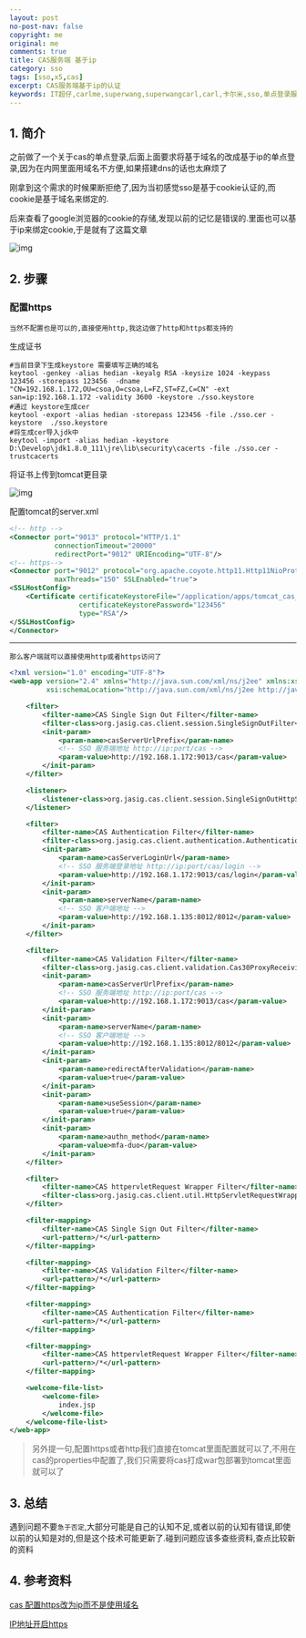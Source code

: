 ```yaml
---
layout: post
no-post-nav: false 
copyright: me
original: me
comments: true
title: CAS服务端 基于ip
category: sso
tags: [sso,x5,cas]
excerpt: CAS服务端基于ip的认证
keywords: IT超仔,carlme,superwang,superwangcarl,carl,卡尔米,sso,单点登录服务端,cas,client
---
```


## 1. 简介

之前做了一个关于cas的单点登录,后面上面要求将基于域名的改成基于ip的单点登录,因为在内网里面用域名不方便,如果搭建dns的话也太麻烦了

刚拿到这个需求的时候果断拒绝了,因为当初感觉sso是基于cookie认证的,而cookie是基于域名来绑定的.

后来查看了google浏览器的cookie的存储,发现以前的记忆是错误的.里面也可以基于ip来绑定cookie,于是就有了这篇文章

![img]({{site.cdn}}assets/images/blog/2019/20190422185743.png)

## 2. 步骤

### 配置https

`当然不配置也是可以的,直接使用http,我这边做了http和https都支持的`

生成证书

```shell
#当前目录下生成keystore 需要填写正确的域名
keytool -genkey -alias hedian -keyalg RSA -keysize 1024 -keypass 123456 -storepass 123456  -dname "CN=192.168.1.172,OU=csoa,O=csoa,L=FZ,ST=FZ,C=CN" -ext san=ip:192.168.1.172 -validity 3600 -keystore ./sso.keystore
#通过 keystore生成cer
keytool -export -alias hedian -storepass 123456 -file ./sso.cer -keystore  ./sso.keystore
#将生成cer导入jdk中
keytool -import -alias hedian -keystore D:\Develop\jdk1.8.0_111\jre\lib\security\cacerts -file ./sso.cer -trustcacerts
```

将证书上传到tomcat更目录

![img]({{site.cdn}}assets/images/blog/2019/20190422190321.png)

配置tomcat的server.xml

```xml
<!-- http -->
<Connector port="9013" protocol="HTTP/1.1"
           connectionTimeout="20000"
           redirectPort="9012" URIEncoding="UTF-8"/>
<!-- https-->
<Connector port="9012" protocol="org.apache.coyote.http11.Http11NioProtocol"
           maxThreads="150" SSLEnabled="true">
<SSLHostConfig>
    <Certificate certificateKeystoreFile="/application/apps/tomcat_cas_server/sso.keystore"
                 certificateKeystorePassword="123456"
                 type="RSA"/>
</SSLHostConfig>
</Connector>
```

***

`那么客户端就可以直接使用http或者https访问了`

```xml
<?xml version="1.0" encoding="UTF-8"?>
<web-app version="2.4" xmlns="http://java.sun.com/xml/ns/j2ee" xmlns:xsi="http://www.w3.org/2001/XMLSchema-instance"
         xsi:schemaLocation="http://java.sun.com/xml/ns/j2ee http://java.sun.com/xml/ns/j2ee/web-app_2_4.xsd">

    <filter>
        <filter-name>CAS Single Sign Out Filter</filter-name>
        <filter-class>org.jasig.cas.client.session.SingleSignOutFilter</filter-class>
        <init-param>
            <param-name>casServerUrlPrefix</param-name>
            <!-- SSO 服务端地址 http://ip:port/cas -->
            <param-value>http://192.168.1.172:9013/cas</param-value>
        </init-param>
    </filter>

    <listener>
        <listener-class>org.jasig.cas.client.session.SingleSignOutHttpSessionListener</listener-class>
    </listener>

    <filter>
        <filter-name>CAS Authentication Filter</filter-name>
        <filter-class>org.jasig.cas.client.authentication.AuthenticationFilter</filter-class>
        <init-param>
            <param-name>casServerLoginUrl</param-name>
            <!-- SSO 服务端登录地址 http://ip:port/cas/login -->
            <param-value>http://192.168.1.172:9013/cas/login</param-value>
        </init-param>
        <init-param>
            <param-name>serverName</param-name>
            <!-- SSO 客户端地址 -->
            <param-value>http://192.168.1.135:8012/8012</param-value>
        </init-param>
    </filter>

    <filter>
        <filter-name>CAS Validation Filter</filter-name>
        <filter-class>org.jasig.cas.client.validation.Cas30ProxyReceivingTicketValidationFilter</filter-class>
        <init-param>
            <param-name>casServerUrlPrefix</param-name>
            <!-- SSO 服务端地址 http://ip:port/cas -->
            <param-value>http://192.168.1.172:9013/cas</param-value>
        </init-param>
        <init-param>
            <param-name>serverName</param-name>
            <!-- SSO 客户端地址 -->
            <param-value>http://192.168.1.135:8012/8012</param-value>
        </init-param>
        <init-param>
            <param-name>redirectAfterValidation</param-name>
            <param-value>true</param-value>
        </init-param>
        <init-param>
            <param-name>useSession</param-name>
            <param-value>true</param-value>
        </init-param>
        <init-param>
            <param-name>authn_method</param-name>
            <param-value>mfa-duo</param-value>
        </init-param>
    </filter>

    <filter>
        <filter-name>CAS httpervletRequest Wrapper Filter</filter-name>
        <filter-class>org.jasig.cas.client.util.HttpServletRequestWrapperFilter</filter-class>
    </filter>

    <filter-mapping>
        <filter-name>CAS Single Sign Out Filter</filter-name>
        <url-pattern>/*</url-pattern>
    </filter-mapping>

    <filter-mapping>
        <filter-name>CAS Validation Filter</filter-name>
        <url-pattern>/*</url-pattern>
    </filter-mapping>

    <filter-mapping>
        <filter-name>CAS Authentication Filter</filter-name>
        <url-pattern>/*</url-pattern>
    </filter-mapping>

    <filter-mapping>
        <filter-name>CAS httpervletRequest Wrapper Filter</filter-name>
        <url-pattern>/*</url-pattern>
    </filter-mapping>

    <welcome-file-list>
        <welcome-file>
            index.jsp
        </welcome-file>
    </welcome-file-list>
</web-app>
```

> 另外提一句,配置https或者http我们直接在tomcat里面配置就可以了,不用在cas的properties中配置了,我们只需要将cas打成war包部署到tomcat里面就可以了

## 3. 总结

遇到问题不要`急于否定`,大部分可能是自己的认知不足,或者以前的认知有错误,即使以前的认知是对的,但是这个技术可能更新了.碰到问题应该多查些资料,查点比较新的资料

## 4. 参考资料

[cas 配置https改为ip而不是使用域名](https://blog.csdn.net/qq_33873431/article/details/79354148)

[IP地址开启https](https://blog.csdn.net/gui66497/article/details/79289047)
